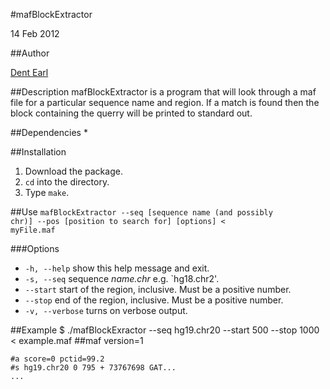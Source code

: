 #mafBlockExtractor

14 Feb 2012

##Author

[Dent Earl](https://github.com/dentearl/)

##Description
mafBlockExtractor is a program that will look through a maf file for a particular sequence name and region. If a match is found then the block containing the querry will be printed to standard out.

##Dependencies
* 

##Installation
1. Download the package.
2. <code>cd</code> into the directory.
3. Type <code>make</code>.

##Use
<code>mafBlockExtractor --seq [sequence name (and possibly chr)] --pos [position to search for] [options] < myFile.maf</code>

###Options
* <code>-h, --help</code>   show this help message and exit.
* <code>-s, --seq</code>   sequence _name.chr_ e.g. `hg18.chr2'.
* <code>--start</code>   start of the region, inclusive. Must be a positive number.
* <code>--stop</code>   end of the region, inclusive. Must be a positive number.
* <code>-v, --verbose</code>   turns on verbose output.

##Example
    $ ./mafBlockExractor --seq hg19.chr20 --start 500 --stop 1000 < example.maf 
    ##maf version=1 
    
    #a score=0 pctid=99.2
    #s hg19.chr20 0 795 + 73767698 GAT...
    ...

